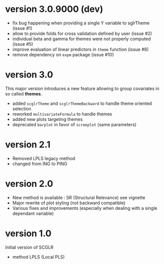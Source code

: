 # version 3.0.9000 (dev)
- fix bug happening when providing a single Y variable to sglrTheme (issue #1)
- allow to provide folds for cross validation defined by user (issue #2)
- individual beta and gamma for themes were not properly computed (issue #5) 
- improve evaluation of linear predictors in `theme` function (issue #8)
- remove dependency on `expm` package (issue #10)

# version 3.0
This major version introduces a new feature allowing to group covariates in so called **themes**.

- added `scglrTheme` and `scglrThemeBackward` to handle theme oriented selection
- reworked `multivariateFormula` to handle themes
- added new plots targeting themes
- deprecated `barplot` in favor of `screeplot` (same parameters)

# version 2.1
- Removed LPLS legacy method
- changed from ING to PING

# version 2.0
- New method is available : SR (Structural Relevance) see vignette
- Major rewrite of plot styling (not backward compatible)
- Various fixes and improvements (especially when dealing with
a single dependant variable)

# version 1.0
Initial version of SCGLR

- method LPLS (Local PLS)
